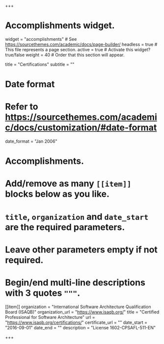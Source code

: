 +++
# Accomplishments widget.
widget = "accomplishments"  # See https://sourcethemes.com/academic/docs/page-builder/
headless = true  # This file represents a page section.
active = true  # Activate this widget? true/false
weight = 40  # Order that this section will appear.

title = "Certifications"
subtitle = ""

# Date format
#   Refer to https://sourcethemes.com/academic/docs/customization/#date-format
date_format = "Jan 2006"

# Accomplishments.
#   Add/remove as many `[[item]]` blocks below as you like.
#   `title`, `organization` and `date_start` are the required parameters.
#   Leave other parameters empty if not required.
#   Begin/end multi-line descriptions with 3 quotes `"""`.

[[item]]
  organization = "International Software Architecture Qualification Board (ISAQB)"
  organization_url = "https://www.isaqb.org/"
  title = "Certified Professional for Software Architecture"
  url = "https://www.isaqb.org/certifications/"
  certificate_url = ""
  date_start = "2016-09-01"
  date_end = ""
  description = "License 1602-CPSAFL-511-EN"

+++
